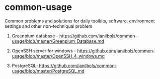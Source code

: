 # common-usage
Common problems and solutions for daily toolkits, software, environment settings and other non-techniqual problem

1. Greenplum database - https://github.com/janilbols/common-usage/blob/master/Greenplum_Database.md

2. OpenSSH server for windows - https://github.com/janilbols/common-usage/blob/master/OpenSSH_4_windows.md

3. PostgreSQL: https://github.com/janilbols/common-usage/blob/master/PostgreSQL.md
